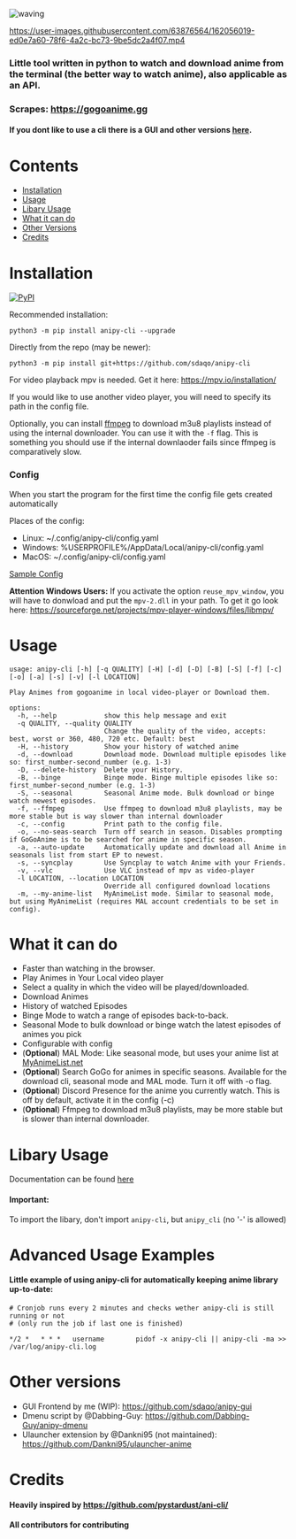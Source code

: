 ![waving](https://capsule-render.vercel.app/api?type=waving&height=200&text=sdaqo/anipy-cli&fontAlign=60&fontAlignY=40&color=021224&fontColor=b0b8b2&animation=fadeIn)

https://user-images.githubusercontent.com/63876564/162056019-ed0e7a60-78f6-4a2c-bc73-9be5dc2a4f07.mp4

### Little tool written in python to watch and download anime from the terminal (the better way to watch anime), also applicable as an API.

### Scrapes: https://gogoanime.gg

#### If you dont like to use a cli there is a GUI and other versions [here](#other-versions).

# Contents

- [Installation](#Installation)
- [Usage](#Usage)
- [Libary Usage](#libary-usage)
- [What it can do](#what-it-can-do)
- [Other Versions](#other-versions)
- [Credits](#Credits)

# Installation

<a href="https://pypi.org/project/anipy-cli/">![PyPI](https://img.shields.io/pypi/v/anipy-cli?style=for-the-badge)</a>

Recommended installation:

`python3 -m pip install anipy-cli --upgrade`

Directly from the repo (may be newer):

`python3 -m pip install git+https://github.com/sdaqo/anipy-cli`

For video playback mpv is needed. Get it here: https://mpv.io/installation/

If you would like to use another video player, you will need to specify its path in the config file.

Optionally, you can install [ffmpeg](https://ffmpeg.org/download.html) to download m3u8 playlists instead of using the internal downloader. You can use it with the `-f` flag. This is something you should use if the internal downlaoder fails since ffmpeg is comparatively slow.

### Config

When you start the program for the first time the config file gets created automatically

Places of the config:

- Linux: ~/.config/anipy-cli/config.yaml
- Windows: %USERPROFILE%/AppData/Local/anipy-cli/config.yaml
- MacOS: ~/.config/anipy-cli/config.yaml

[Sample Config](https://github.com/sdaqo/anipy-cli/blob/master/docs/sample_config.yaml)

**Attention Windows Users:** If you activate the option `reuse_mpv_window`, you will have to donwload and put the `mpv-2.dll` in your path. To get it go look here: https://sourceforge.net/projects/mpv-player-windows/files/libmpv/

# Usage

```
usage: anipy-cli [-h] [-q QUALITY] [-H] [-d] [-D] [-B] [-S] [-f] [-c] [-o] [-a] [-s] [-v] [-l LOCATION]

Play Animes from gogoanime in local video-player or Download them.

options:
  -h, --help            show this help message and exit
  -q QUALITY, --quality QUALITY
                        Change the quality of the video, accepts: best, worst or 360, 480, 720 etc. Default: best
  -H, --history         Show your history of watched anime
  -d, --download        Download mode. Download multiple episodes like so: first_number-second_number (e.g. 1-3)
  -D, --delete-history  Delete your History.
  -B, --binge           Binge mode. Binge multiple episodes like so: first_number-second_number (e.g. 1-3)
  -S, --seasonal        Seasonal Anime mode. Bulk download or binge watch newest episodes.
  -f, --ffmpeg          Use ffmpeg to download m3u8 playlists, may be more stable but is way slower than internal downloader
  -c, --config          Print path to the config file.
  -o, --no-seas-search  Turn off search in season. Disables prompting if GoGoAnime is to be searched for anime in specific season.
  -a, --auto-update     Automatically update and download all Anime in seasonals list from start EP to newest.
  -s, --syncplay        Use Syncplay to watch Anime with your Friends.
  -v, --vlc             Use VLC instead of mpv as video-player
  -l LOCATION, --location LOCATION
                        Override all configured download locations
  -m, --my-anime-list   MyAnimeList mode. Similar to seasonal mode, but using MyAnimeList (requires MAL account credentials to be set in config).
```

# What it can do

- Faster than watching in the browser.
- Play Animes in Your Local video player
- Select a quality in which the video will be played/downloaded.
- Download Animes
- History of watched Episodes
- Binge Mode to watch a range of episodes back-to-back.
- Seasonal Mode to bulk download or binge watch the latest episodes of animes you pick
- Configurable with config
- (**Optional**) MAL Mode: Like seasonal mode, but uses your anime list at [MyAnimeList.net](https://myanimelist.net/)
- (**Optional**) Search GoGo for animes in specific seasons. Available for the download cli, seasonal mode and MAL mode. Turn it off with -o flag.
- (**Optional**) Discord Presence for the anime you currently watch. This is off by default, activate it in the config (-c)
- (**Optional**) Ffmpeg to download m3u8 playlists, may be more stable but is slower than internal downloader.

# Libary Usage

Documentation can be found [here](https://github.com/sdaqo/anipy-cli/blob/master/docs/anipycli_as_lib.py)

#### Important:

To import the libary, don't import `anipy-cli`, but `anipy_cli` (no '-' is allowed)

# Advanced Usage Examples
#### Little example of using anipy-cli for automatically keeping anime library up-to-date:
```
# Cronjob runs every 2 minutes and checks wether anipy-cli is still running or not 
# (only run the job if last one is finished)

*/2 *   * * *   username        pidof -x anipy-cli || anipy-cli -ma >> /var/log/anipy-cli.log
```

# Other versions

- GUI Frontend by me (WIP): https://github.com/sdaqo/anipy-gui
- Dmenu script by @Dabbing-Guy: https://github.com/Dabbing-Guy/anipy-dmenu
- Ulauncher extension by @Dankni95 (not maintained):
  https://github.com/Dankni95/ulauncher-anime

# Credits

#### Heavily inspired by https://github.com/pystardust/ani-cli/

#### All contributors for contributing
